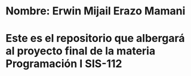 # Nombre: Erwin Mijail Erazo Mamani
# Este es el repositorio que albergará al proyecto final de la materia Programación I SIS-112
